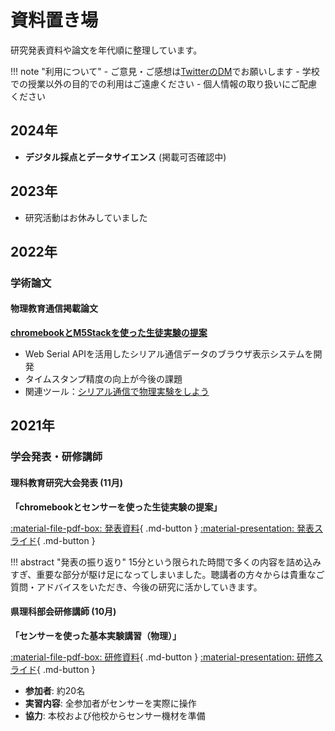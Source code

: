 # 資料置き場

研究発表資料や論文を年代順に整理しています。

!!! note "利用について"
    - ご意見・ご感想は[TwitterのDM](https://twitter.com/phys_ken)でお願いします
    - 学校での授業以外の目的での利用はご遠慮ください
    - 個人情報の取り扱いにご配慮ください

## 2024年

- **デジタル採点とデータサイエンス** (掲載可否確認中)

## 2023年

- 研究活動はお休みしていました

## 2022年

### 学術論文

#### 物理教育通信掲載論文

**[chromebookとM5Stackを使った生徒実験の提案](https://www.jstage.jst.go.jp/article/apej/188/0/188_51/_article/-char/ja/)**

- Web Serial APIを活用したシリアル通信データのブラウザ表示システムを開発
- タイムスタンプ精度の向上が今後の課題
- 関連ツール：[シリアル通信で物理実験をしよう](https://phys-ken.github.io/webserial_app/)

## 2021年

### 学会発表・研修講師

#### 理科教育研究大会発表 (11月)

**「chromebookとセンサーを使った生徒実験の提案」**

[:material-file-pdf-box: 発表資料](../datas/20211119_paper.pdf){ .md-button }
[:material-presentation: 発表スライド](../datas/20211119_slide.pdf){ .md-button }

!!! abstract "発表の振り返り"
    15分という限られた時間で多くの内容を詰め込みすぎ、重要な部分が駆け足になってしまいました。聴講者の方々からは貴重なご質問・アドバイスをいただき、今後の研究に活かしていきます。

#### 県理科部会研修講師 (10月)

**「センサーを使った基本実験講習（物理）」**

[:material-file-pdf-box: 研修資料](../datas/20211021_paper.pdf){ .md-button }
[:material-presentation: 研修スライド](../datas/20211021_slides.pdf){ .md-button }

- **参加者**: 約20名
- **実習内容**: 全参加者がセンサーを実際に操作
- **協力**: 本校および他校からセンサー機材を準備
